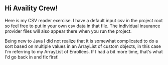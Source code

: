 ## Hi Availity Crew!

Here is my CSV reader exercise. I have a default input csv in the project root so feel free to put in your own csv data in that file. The individual insurance provider files will also appear there when you run the project. 

Being new to Java I did not realize that it is somewhat complicated to do a sort based on multiple values in an ArrayList of custom objects, in this case I'm referring to my ArrayList of Enrollees. If I had a bit more time, that's what I'd go back in and fix first!

